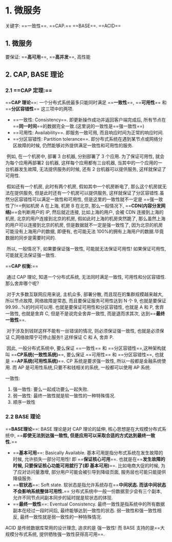 # 1. 微服务

关键字: ==一致性==. ==CAP.== ==BASE==. ==ACID==

## 1. 微服务

要保证: ==**高可用**==, ==**高并发**==, 高性能



## 2. CAP, BASE 理论

### 2.1 ==**CAP 定理:**==

==**CAP 理论**==: 一个分布式系统最多只能同时满足 ==**一致性**==, ==**可用性**== 和 ==**分区容错性**== 这三项中的两项.

- ==一致性: Consistency==. 即更新操作成功并返回客户端完成后, 所有节点在==**同一时间**==的数据完全一致.(这里说的一致性是==强一致性==)
- ==可用性: Availability==. 即服务一致可用, 而且响应时间为正常的响应时间.
- ==分区容错性: Partition tolerance==. 即分布式系统在遇到某节点或网络分区故障的时候, 仍然能够对外提供满足一致性和可用性的服务.



​	例如, 在一个机房中, 部署 3 台机器, 分别部署了 3 个应用. 为了保证可用性, 就会为每个应用再部署2 台机器, 这样每个应用都有三台机器, 当其中的一个应用的一台机器发生故障, 无法提供服务的时候, 还有 2 台机器可以提供服务, 这样就保证了可用性.

​	假如还有一个机房, 此时有两个机房, 假如其中一个机房断电了, 那么这个机房就无法在提供服务, 但是此时还有一个机房可以提供服务, 这样就保证了分区容错性.虽然分区容错性可以满足一致性和可用性, 但是这里的一致性就不一定是 ==强一致性了!==例如机房 A 在上海, 机房 B 在北京, 那么一般情况下,  ==**CDN(内容分发网络)**==会判断用户的 IP, 然后就近连接, 比如上海的用户, 会被 CDN 连接到上海的机房, 北京的用户连接到北京的机房, 假如此时上海的机房突然跪了, 那么虽然上海的用户可以连接到北京的机房, 但是数据就不一定是强一致性了, 因为北京的机房可能没有上海用户的数据, 即便有, 也可能无法 100%的拥有上海用户的数据.毕竟数据的同步是需要时间的.

​	所以, 一般情况下, 如果要保证强一致性, 可能就无法保证可用性! 如果保证可用性, 可能就无法保证强一致性.



==**CAP 权衡:**==

​	通过 CAP 理论, 知道一个分布式系统, 无法同时满足一致性, 可用性和分区容错性. 那么舍弃哪个呢?

​	对于大多数互联网应用来说, 主机众多, 部署分散, 而且现在的集群规模越来越大, 所以节点故障, 网络故障是常态, 而且要保证服务可用性达到 N 个 9, 也就是要保证 99.99...%的时间可以用. 也就是要保证可用性和分区容错性, 也就是 A 和 P, 舍弃一致性, 也就是舍弃 C, 但是不是说完全舍弃一致性, 而是退而求其次, 达到==**最终一致性**==.

​	对于涉及到钱财这样不能有一丝错误的情况, 则必须保证强一致性, 也就是必须保证 C,网络故障宁可停止服务!! 这样保证 C 和 A, 舍弃 P.

​	因此, 一般分布式系统中, 要么保证 ==一致性== 和 ==分区容错性==,这种架构就叫 ==**CP系统(一致性系统)**==, 要么保证 ==可用性== 和 ==分区容错性==, 也就是 ==**AP系统(可用性系统)**==. CP 系统是要求强一致性, 所以一般都是金融系统使用. 而 AP 是可用性系统,只要不和钱相关的系统, 一般都可以使用 AP 系统.



一致性:

1. 强一致性: 要么一起成功要么一起失败.
2. 弱一致性: 最终一致性就是软一致性的一种特殊情况.
3. 顺序一致性



### 2.2 BASE 理论

==**BASE理论**==: BASE 理论是对 CAP 理论的延伸, 核心思想是在大规模分布式系统中, ==**即使无法到达强一致性, 但是应用可以采取合适的方式达到最终一致性.**==

- ==**基本可用**==: Basically Available. 基本可用是指分布式系统在发生故障的时候, 允许损失一部分可用性! 即 ==**保证核心可用**==. 也就是在==**发生故障的时候, 只要保证核心功能可用就行了(即 基本可用)**==. 比如电商大促的时候, 为了应对访问量激增, 部分用户可能会被引导到降级页面, 服务层也可能只能提供降级服务.
- ==**软状态**==: Soft state. 软状态是指允许系统存在==**中间状态. 而该中间状态不会影响系统整体可用性.**== 分布式系统中一般一份数据至少会有三个副本, 允许不同节点间副本同步的延时就是软状态的体现.
- ==**最终一致性**==: Eventual Consistency. 最终一致性是指系统中的所有数据副本在经过一段时间后, 最终能够达到一致性的状态. 弱一致性和强一致性相反, 最终一致性就是弱一致性的一种特殊情况.



ACID 是传统数据库常用的设计理念, 追求的是 强一致性! 而 BASE 支持的是==大规模分布式系统, 提供牺牲强一致性获得高可用==.




